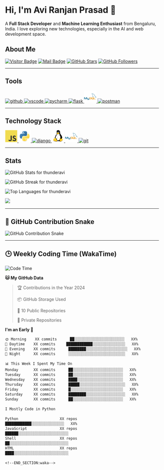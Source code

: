 # Hi, I'm Avi Ranjan Prasad 👋

A **Full Stack Developer** and **Machine Learning Enthusiast** from Bengaluru, India. I love exploring new technologies, especially in the AI and web development space.

## About Me

[![Visitor Badge](https://visitor-badge.laobi.icu/badge?page_id=thunderavi.thunderavi)](https://visitor-badge.laobi.icu/badge?page_id=thunderavi)
[![Mail Badge](https://img.shields.io/badge/-Gmail-c14438?style=flat&logo=Gmail&logoColor=white&link=mailto:abhiranjanprasad0909@gmail.com)](mailto:abhiranjanprasad0909@gmail.com)
[![GitHub Stars](https://img.shields.io/github/stars/thunderavi?color=fefb7b&logo=Undertale)](https://github.com/thunderavi)
[![GitHub Followers](https://img.shields.io/github/followers/thunderavi?color=27da6b&logo=Handshake)](https://github.com/thunderavi?tab=followers)

---

## Tools

<a href="https://github.com" target="_blank"> <img src="https://cdn.jsdelivr.net/gh/devicons/devicon/icons/github/github-original.svg" alt="github" width="40" height="40"/> </a> 
<a href="https://code.visualstudio.com/" target="_blank"> <img src="https://cdn.jsdelivr.net/gh/devicons/devicon/icons/vscode/vscode-original.svg" alt="vscode" width="40" height="40"/> </a> 
<a href="https://www.jetbrains.com/pycharm/" target="_blank"> <img src="https://cdn.jsdelivr.net/gh/devicons/devicon/icons/pycharm/pycharm-original.svg" alt="pycharm" width="40" height="40"/> </a> 
<a href="https://flask.palletsprojects.com/" target="_blank" rel="noreferrer"> <img src="https://www.vectorlogo.zone/logos/pocoo_flask/pocoo_flask-icon.svg" alt="flask" width="40" height="40"/> </a> 
<a href="https://www.mysql.com/" target="_blank" rel="noreferrer"> <img src="https://raw.githubusercontent.com/devicons/devicon/master/icons/mysql/mysql-original-wordmark.svg" alt="mysql" width="40" height="40"/> </a> 
<a href="https://postman.com" target="_blank" rel="noreferrer"> <img src="https://www.vectorlogo.zone/logos/getpostman/getpostman-icon.svg" alt="postman" width="40" height="40"/> </a>

---

## Technology Stack

<a href="https://developer.mozilla.org/en-US/docs/Web/JavaScript" target="_blank" rel="noreferrer"> <img src="https://raw.githubusercontent.com/devicons/devicon/master/icons/javascript/javascript-original.svg" alt="javascript" width="40" height="40"/> </a> 
<a href="https://www.python.org" target="_blank" rel="noreferrer"> <img src="https://raw.githubusercontent.com/devicons/devicon/master/icons/python/python-original.svg" alt="python" width="40" height="40"/> </a> 
<a href="https://www.djangoproject.com/" target="_blank" rel="noreferrer"> <img src="https://cdn.worldvectorlogo.com/logos/django.svg" alt="django" width="40" height="40"/> </a> 
<a href="https://www.linux.org/" target="_blank" rel="noreferrer"> <img src="https://raw.githubusercontent.com/devicons/devicon/master/icons/linux/linux-original.svg" alt="linux" width="40" height="40"/> </a> 
<a href="https://www.mysql.com/" target="_blank" rel="noreferrer"> <img src="https://raw.githubusercontent.com/devicons/devicon/master/icons/mysql/mysql-original-wordmark.svg" alt="mysql" width="40" height="40"/> </a> 
<a href="https://git-scm.com/" target="_blank" rel="noreferrer"> <img src="https://www.vectorlogo.zone/logos/git-scm/git-scm-icon.svg" alt="git" width="40" height="40"/> </a>

---

## Stats

<p><img src="https://github-readme-stats.vercel.app/api?username=thunderavi&theme=material-palenight&hide_border=false&include_all_commits=true&count_private=true" alt="GitHub Stats for thunderavi" /></p>
<p><img src="https://github-readme-streak-stats.herokuapp.com/?user=thunderavi&theme=material-palenight&hide_border=false" alt="GitHub Streak for thunderavi" /></p>
<p><img src="https://github-readme-stats.vercel.app/api/top-langs/?username=thunderavi&theme=material-palenight&hide_border=false&include_all_commits=true&count_private=true&layout=compact" alt="Top Languages for thunderavi" /></p>

![](https://github-profile-trophy.vercel.app/?username=thunderavi&theme=dracula&no-frame=false&no-bg=false&margin-w=4)

---

## 🐍 GitHub Contribution Snake

![GitHub Contribution Snake](https://github.com/thunderavi/thunderavi/blob/output/github-contribution-grid-snake.svg)

---

## 🕒 Weekly Coding Time (WakaTime)

<!--START_SECTION:waka-->
![Code Time](http://img.shields.io/badge/Code%20Time-500%20hrs%2053%20mins-blue)

**🐱 My GitHub Data** 

> 🏆 Contributions in the Year 2024
> 
> 📦 GitHub Storage Used
> 
> 📜 10 Public Repositories 
> 
> 🔑 Private Repositories  

**I'm an Early 🐤** 

```text
🌞 Morning    XX commits      ██░░░░░░░░░░░░░░░░░░░░░░░   XX% 
🌆 Daytime    XX commits     ████████████░░░░░░░░░░░░░░░   XX% 
🌃 Evening    XX commits      ████████░░░░░░░░░░░░░░░░░░░   XX% 
🌙 Night      XX commits      ░░░░░░░░░░░░░░░░░░░░░░░░░░   XX%

📊 This Week I Spent My Time On
Monday       XX commits      ██░░░░░░░░░░░░░░░░░░░░░░░   XX% 
Tuesday      XX commits      ██░░░░░░░░░░░░░░░░░░░░░░░   XX% 
Wednesday    XX commits      ████░░░░░░░░░░░░░░░░░░░░░   XX% 
Thursday     XX commits      █████░░░░░░░░░░░░░░░░░░░░░   XX% 
Friday       XX commits      █░░░░░░░░░░░░░░░░░░░░░░░░   XX% 
Saturday     XX commits      ████████░░░░░░░░░░░░░░░░░░   XX% 
Sunday       XX commits      ██░░░░░░░░░░░░░░░░░░░░░░░   XX%

I Mostly Code in Python

Python                   XX repos             ████████████░░░░░░░░░░░░░░░   XX% 
JavaScript               XX repos             ██████░░░░░░░░░░░░░░░░░░░░░░░ 
Shell                    XX repos             ██░░░░░░░░░░░░░░░░░░░░░░░░░░░
HTML                     XX repos             ████░░░░░░░░░░░░░░░░░░░░░░░░░

<!--END_SECTION:waka-->

